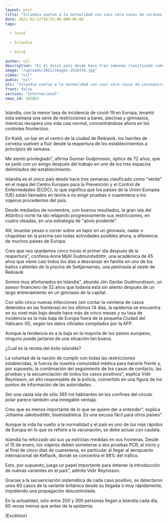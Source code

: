 ```yaml
---
layout: post
title: "Islandia vuelve a la normalidad con casi cero casos de coronavirus"
date: 2021-02-12T16:53:00.000-06:00
tags:
  
  - Covid
  
  - Islandia
  
  - Salud
  
author: nil
description: "Es el único país desde hace tres semanas clasificado como verde en el mapa del Centro Europeo para la Prevención y el Control de Enfermedades"
image: "/uploads/2021/images-2528376.jpg"
video: "nil"
audio: "nil"
alt: "Islandia vuelve a la normalidad con casi cero casos de coronavirus"
front: false
section: "Internacional"
news_id: 182883
---
```


Islandia, con la menor tasa de incidencia de covid-19 en Europa, levantó esta semana una serie de restricciones a bares, piscinas y gimnasios, mientras recupera una vida casi normal, concentrándose ahora en los controles fronterizos.

En Kaldi, un bar en el centro de la ciudad de Reikiavik, los barriles de cerveza vuelven a fluir desde la reapertura de los establecimientos a principios de semana.

Me siento privilegiado", afirma Gunnar Gudjónsson, óptico de 72 años, que se juntó con un amigo después del trabajo en uno de los tres espacios delimitados del establecimiento.

Islandia es el único país desde hace tres semanas clasificado como "verde" en el mapa del Centro Europeo para la Prevención y el Control de Enfermedades (ECDC), lo que significa que los países de la Unión Europea (UE) están llamados en teoría a no exigir pruebas o cuarentena a los viajeros procedentes del país.

Desde mediados de noviembre, con buenos resultados, la gran isla del Atlántico norte ha ido relajando progresivamente sus restricciones, en cuatro oleadas, en una estrategia de "alivio prudente".

Allí, levantar pesas o correr sobre un tapiz en un gimnasio, nadar o chapotear en la piscina son todas actividades posibles ahora, a diferencia de muchos países de Europa.

Creo que nos quedamos cinco horas el primer día después de la reapertura", confiesa Anna Mjöll Gudmundsdóttir, una académica de 45 años que viene casi todos los días a descansar en familia en uno de los baños calientes de la piscina de Seltjarnarnes, una península al oeste de Reikiavik.

 
Somos muy afortunados en Islandia", abunda Jón Gardar Gudmundsson, un asesor financiero de 52 años que todavía está sin aliento después de un largo entrenamiento en un gimnasio de la capital.

Con sólo cinco nuevas infecciones (sin contar la veintena de casos detenidos en las fronteras) en los últimos 14 días, la epidemia se encuentra en su nivel más bajo desde hace más de cinco meses y su tasa de incidencia es la más baja de Europa fuera de la pequeña Ciudad del Vaticano (0), según los datos oficiales compilados por la AFP.

Aunque la tendencia es a la baja en la mayoría de los países europeos, ninguno puede jactarse de una situación tan buena.

¿Cuál es la receta del éxito islandés?

La voluntad de la nación de cumplir con todas las restricciones establecidas, la fuerza de nuestra comunidad médica para hacerle frente y, por supuesto, la combinación del seguimiento de los casos de contacto, las pruebas y la secuenciación de todos los casos positivos", explica Vídir Reynisson, un alto responsable de la policía, convertido en una figura de los puntos de información de las autoridades.

Ser una vasta isla de sólo 365 mil habitantes en los confines del círculo polar parece también una innegable ventaja.

Creo que es menos importante de lo que se quiere dar a entender", explica Jóhanna Jakobsdóttir, bioestadística. Es una excusa fácil para otros países".

Aunque la vida ha vuelto a la normalidad y el país es uno de los más rápidos de Europa en lo que se refiere a la vacunación, se debe actuar con cautela.

Islandia ha reforzado así sus ya estrictas medidas en sus fronteras. Desde el 15 de enero, los viajeros deben someterse a dos pruebas PCR, al inicio y al final de cinco días de cuarentena, en particular al llegar al aeropuerto internacional de Keflavík, donde se concentra el 98% del tráfico.

Esto, por supuesto, juega un papel importante para detener la introducción de nuevas variantes en el país", admite Vídir Reynisson.

Gracias a la secuenciación sistemática de cada caso positivo, se detectaron unos 60 casos de la variante británica desde su llegada o muy rápidamente, impidiendo una propagación descontrolada.

En la actualidad, sólo entre 200 y 300 personas llegan a Islandia cada día, 60 veces menos que antes de la epidemia.

(Excélsior)